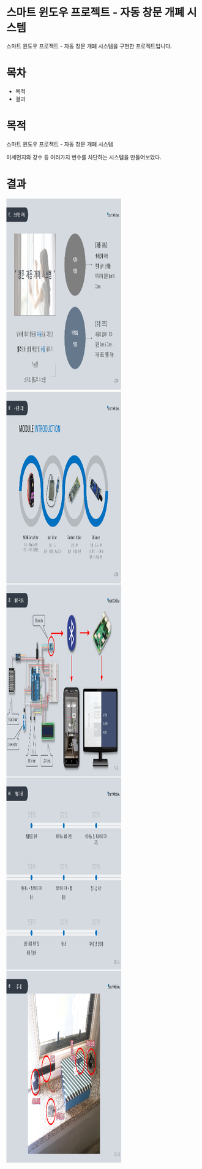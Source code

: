 

<h1>스마트 윈도우 프로젝트 - 자동 창문 개폐 시스템</h1>

<p>스마트 윈도우 프로젝트 - 자동 창문 개폐 시스템을 구현한 프로젝트입니다.</p>

<h1>목차</h1>
<ul>
  <li><span>목적</span></li>
  <li><span>결과</span></li>
</ul>

<h1>목적</h1>
<p>스마트 윈도우 프로젝트 - 자동 창문 개폐 시스템</p>
<p>미세먼지와 강수 등 여러가지 변수를 차단하는 시스템을 만들어보았다.</p>

<h1>결과</h1>
<img src="./img/1.PNG" width="300" height="501">
<img src="./img/2.PNG" width="300" height="501"/>
<img src="./img/3.PNG" width="300" height="501"/>
<img src="./img/4.PNG" width="300" height="501"/>
<img src="./img/5.PNG" width="300" height="501"/>
